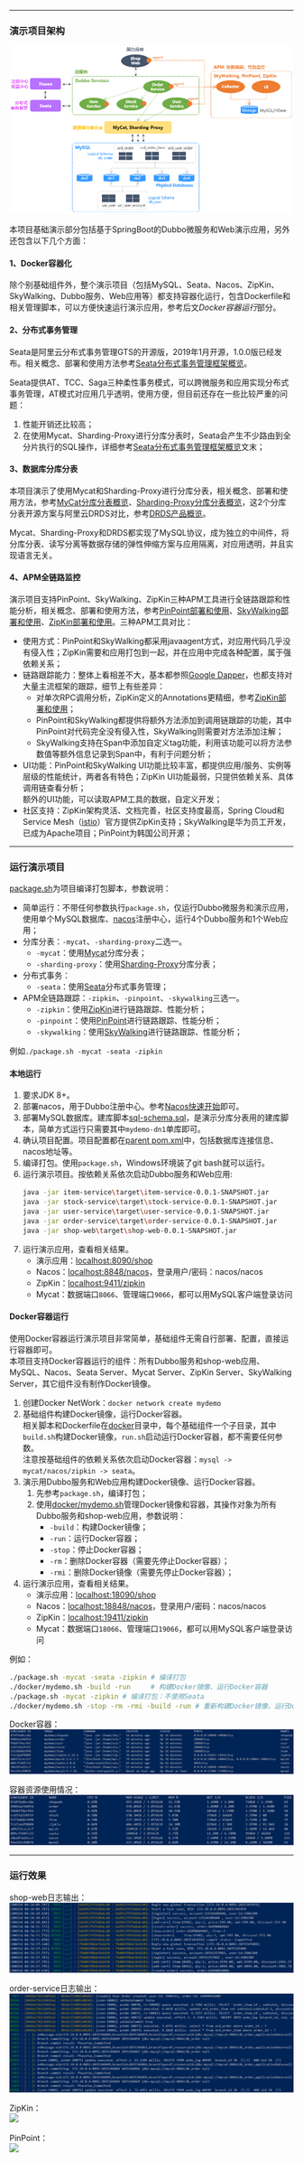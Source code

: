 -------------------------------------------------------------------
### 演示项目架构
![](docs/images/architecture.png) <br />

本项目基础演示部分包括基于SpringBoot的Dubbo微服务和Web演示应用，另外还包含以下几个方面：

#### 1、Docker容器化
除个别基础组件外，整个演示项目（包括MySQL、Seata、Nacos、ZipKin、SkyWalking、Dubbo服务、Web应用等）都支持容器化运行，包含Dockerfile和相关管理脚本，可以方便快速运行演示应用，参考后文*Docker容器运行*部分。

#### 2、分布式事务管理
Seata是阿里云分布式事务管理GTS的开源版，2019年1月开源，1.0.0版已经发布。相关概念、部署和使用方法参考[Seata分布式事务管理框架概览](https://github.com/liuzhibin-cn/my-demo/blob/master/docs/Seata-Distributed-Transaction-Management.md)。

Seata提供AT、TCC、Saga三种柔性事务模式，可以跨微服务和应用实现分布式事务管理，AT模式对应用几乎透明，使用方便，但目前还存在一些比较严重的问题：
1. 性能开销还比较高；
2. 在使用Mycat、Sharding-Proxy进行分库分表时，Seata会产生不少路由到全分片执行的SQL操作，详细参考[Seata分布式事务管理框架概览](https://github.com/liuzhibin-cn/my-demo/blob/master/docs/Seata-Distributed-Transaction-Management.md)文末；

#### 3、数据库分库分表
本项目演示了使用Mycat和Sharding-Proxy进行分库分表，相关概念、部署和使用方法，参考[MyCat分库分表概览](https://github.com/liuzhibin-cn/my-demo/blob/master/docs/Sharding-Mycat-Overview-Quickstart.md)、[Sharding-Proxy分库分表概览](https://github.com/liuzhibin-cn/my-demo/blob/master/docs/Sharding-Sharding-Proxy-Overview-Quickstart.md)，这2个分库分表开源方案与阿里云DRDS对比，参考[DRDS产品概览](https://github.com/liuzhibin-cn/my-demo/blob/master/docs/Sharding-DRDS-Overview.md)。

Mycat、Sharding-Proxy和DRDS都实现了MySQL协议，成为独立的中间件，将分库分表、读写分离等数据存储的弹性伸缩方案与应用隔离，对应用透明，并且实现语言无关。

#### 4、APM全链路监控
演示项目支持PinPoint、SkyWalking、ZipKin三种APM工具进行全链路跟踪和性能分析，相关概念、部署和使用方法，参考[PinPoint部署和使用](https://github.com/liuzhibin-cn/my-demo/blob/master/docs/APM-PinPoint.md)、[SkyWalking部署和使用](https://github.com/liuzhibin-cn/my-demo/blob/master/docs/APM-SkyWalking.md)、[ZipKin部署和使用](https://github.com/liuzhibin-cn/my-demo/blob/master/docs/APM-ZipKin.md)。三种APM工具对比：
- 使用方式：PinPoint和SkyWalking都采用javaagent方式，对应用代码几乎没有侵入性；ZipKin需要和应用打包到一起，并在应用中完成各种配置，属于强依赖关系；
- 链路跟踪能力：整体上看相差不大，基本都参照[Google Dapper](http://research.google.com/pubs/pub36356.html)，也都支持对大量主流框架的跟踪，细节上有些差异：
  - 对单次RPC调用分析，ZipKin定义的Annotations更精细，参考[ZipKin部署和使用](https://github.com/liuzhibin-cn/my-demo/blob/master/docs/APM-ZipKin.md)；
  - PinPoint和SkyWalking都提供将额外方法添加到调用链跟踪的功能，其中PinPoint对代码完全没有侵入性，SkyWalking则需要对方法添加注解；
  - SkyWalking支持在Span中添加自定义tag功能，利用该功能可以将方法参数值等额外信息记录到Span中，有利于问题分析；
- UI功能：PinPoint和SkyWalking UI功能比较丰富，都提供应用/服务、实例等层级的性能统计，两者各有特色；ZipKin UI功能最弱，只提供依赖关系、具体调用链查看分析；<br />
  额外的UI功能，可以读取APM工具的数据，自定义开发；
- 社区支持：ZipKin架构灵活、文档完善，社区支持度最高，Spring Cloud和Service Mesh（[istio](https://github.com/istio/)）官方提供ZipKin支持；SkyWalking是华为员工开发，已成为Apache项目；PinPoint为韩国公司开源；

-------------------------------------------------------------------
### 运行演示项目
[package.sh](https://github.com/liuzhibin-cn/my-demo/blob/master/package.sh)为项目编译打包脚本，参数说明：
- 简单运行：不带任何参数执行`package.sh`，仅运行Dubbo微服务和演示应用，使用单个MySQL数据库、[nacos](https://nacos.io/)注册中心，运行4个Dubbo服务和1个Web应用；
- 分库分表：`-mycat`、`-sharding-proxy`二选一。
  - `-mycat`：使用[Mycat](https://github.com/liuzhibin-cn/my-demo/blob/master/docs/Sharding-Mycat-Overview-Quickstart.md)分库分表；
  - `-sharding-proxy`：使用[Sharding-Proxy](https://github.com/liuzhibin-cn/my-demo/blob/master/docs/Sharding-Sharding-Proxy-Overview-Quickstart.md)分库分表；
- 分布式事务：
  - `-seata`：使用[Seata](https://github.com/liuzhibin-cn/my-demo/blob/master/docs/Seata-Distributed-Transaction-Management.md)分布式事务管理；
- APM全链路跟踪：`-zipkin`、`-pinpoint`、`-skywalking`三选一。
  - `-zipkin`：使用[ZipKin](https://github.com/liuzhibin-cn/my-demo/blob/master/docs/APM-ZipKin.md)进行链路跟踪、性能分析；
  - `-pinpoint`：使用[PinPoint](https://github.com/liuzhibin-cn/my-demo/blob/master/docs/APM-PinPoint.md)进行链路跟踪、性能分析；
  - `-skywalking`：使用[SkyWalking](https://github.com/liuzhibin-cn/my-demo/blob/master/docs/APM-SkyWalking.md)进行链路跟踪、性能分析；

例如`./package.sh -mycat -seata -zipkin`

#### 本地运行
1. 要求JDK 8+。
2. 部署nacos，用于Dubbo注册中心。参考[Nacos快速开始](https://nacos.io/zh-cn/docs/quick-start.html)即可。
3. 部署MySQL数据库。建库脚本[sql-schema.sql](https://github.com/liuzhibin-cn/my-demo/blob/master/docs/sql-schema.sql)，是演示分库分表用的建库脚本，简单方式运行只需要其中`mydemo-dn1`单库即可。
4. 确认项目配置。项目配置都在[parent pom.xml](https://github.com/liuzhibin-cn/my-demo/blob/master/pom.xml)中，包括数据库连接信息、nacos地址等。
5. 编译打包。使用`package.sh`，Windows环境装了git bash就可以运行。
6. 运行演示项目。按依赖关系依次启动Dubbo服务和Web应用:
   ```sh
   java -jar item-service\target\item-service-0.0.1-SNAPSHOT.jar
   java -jar stock-service\target\stock-service-0.0.1-SNAPSHOT.jar
   java -jar user-service\target\user-service-0.0.1-SNAPSHOT.jar
   java -jar order-service\target\order-service-0.0.1-SNAPSHOT.jar
   java -jar shop-web\target\shop-web-0.0.1-SNAPSHOT.jar
   ```
7. 运行演示应用，查看相关结果。
   - 演示应用：[localhost:8090/shop](http://localhost:8090/shop)
   - Nacos：[localhost:8848/nacos](http://localhost:8848/nacos)，登录用户/密码：nacos/nacos
   - ZipKin：[localhost:9411/zipkin](http://localhost:9411/zipkin/)
   - Mycat：数据端口`8066`、管理端口`9066`，都可以用MySQL客户端登录访问

#### Docker容器运行
使用Docker容器运行演示项目非常简单，基础组件无需自行部署、配置，直接运行容器即可。<br />
本项目支持Docker容器运行的组件：所有Dubbo服务和shop-web应用、MySQL、Nacos、Seata Server、Mycat Server、ZipKin Server、SkyWalking Server，其它组件没有制作Docker镜像。
1. 创建Docker NetWork：`docker network create mydemo`
2. 基础组件构建Docker镜像，运行Docker容器。<br />
   相关脚本和Dockerfile在[docker](docker/)目录中，每个基础组件一个子目录，其中`build.sh`构建Docker镜像，`run.sh`启动运行Docker容器，都不需要任何参数。<br />
   注意按基础组件的依赖关系依次启动Docker容器：`mysql -> mycat/nacos/zipkin -> seata`。
3. 演示用Dubbo服务和Web应用构建Docker镜像、运行Docker容器。
   1. 先参考`package.sh`，编译打包；
   2. 使用[docker/mydemo.sh](docker/mydemo.sh)管理Docker镜像和容器，其操作对象为所有Dubbo服务和shop-web应用，参数说明：
      - `-build`：构建Docker镜像；
      - `-run`：运行Docker容器；
      - `-stop`：停止Docker容器；
      - `-rm`：删除Docker容器（需要先停止Docker容器）；
      - `-rmi`：删除Docker镜像（需要先停止Docker容器）；
4. 运行演示应用，查看相关结果。
   - 演示应用：[localhost:18090/shop](http://localhost:18090/shop)
   - Nacos：[localhost:18848/nacos](http://localhost:18848/nacos)，登录用户/密码：nacos/nacos
   - ZipKin：[localhost:19411/zipkin](http://localhost:19411/zipkin/)
   - Mycat：数据端口`18066`、管理端口`19066`，都可以用MySQL客户端登录访问

例如：
```sh
./package.sh -mycat -seata -zipkin # 编译打包
./docker/mydemo.sh -build -run     # 构建Docker镜像、运行Docker容器
./package.sh -mycat -zipkin # 编译打包：不使用Seata
./docker/mydemo.sh -stop -rm -rmi -build -run # 重新构建Docker镜像、运行Docker容器
```

Docker容器：<br />
![](docs/images/docker-containers.png)

容器资源使用情况：<br />
![](docs/images/docker-stats.png)

-------------------------------------------------------------------
### 运行效果
shop-web日志输出：<br />
![](docs/images/shopweb-out.png)

order-service日志输出：<br />
![](docs/images/order-service-out.png)

ZipKin：<br />
![](https://richie-leo.github.io/ydres/img/10/120/1013/screen-trace-detail-sql.png)

PinPoint：<br />
![](https://richie-leo.github.io/ydres/img/10/120/1012/pinpoint-screen-trace-mixed-view.png)